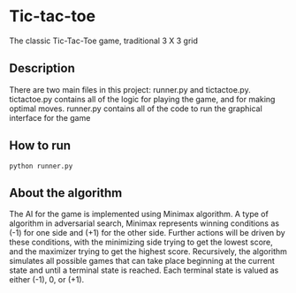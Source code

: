 # Tic-tac-toe
The classic Tic-Tac-Toe game, traditional 3 X 3 grid
## Description
There are two main files in this project: runner.py and tictactoe.py. 
tictactoe.py contains all of the logic for playing the game, and for making optimal moves. 
runner.py contains all of the code to run the graphical interface for the game
## How to run
```
python runner.py 
```
## About the algorithm
The AI for the game is implemented using Minimax algorithm. 
A type of algorithm in adversarial search, Minimax represents winning conditions as (-1) for one side and (+1) for the other side. Further actions will be driven by these conditions, with the minimizing side trying to get the lowest score, and the maximizer trying to get the highest score.
Recursively, the algorithm simulates all possible games that can take place beginning at the current state and until a terminal state is reached. 
Each terminal state is valued as either (-1), 0, or (+1).

